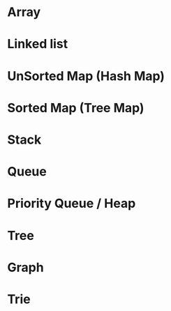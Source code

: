 # Array

# Linked list

# UnSorted Map (Hash Map)

# Sorted Map (Tree Map)

# Stack

# Queue

# Priority Queue / Heap

# Tree

# Graph

# Trie
